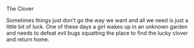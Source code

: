 The Clover

Sometimes things just don't go the way we want and all we need is just a little bit of luck. One of these days a girl wakes up in an unknown garden and needs to defeat evil bugs squatting the place to find the lucky clover and return home.
